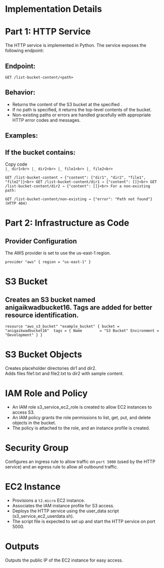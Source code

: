 # Implementation Details <br>
# Part 1: HTTP Service
The HTTP service is implemented in Python. The service exposes the following endpoint:

## Endpoint:<br>
`GET /list-bucket-content/<path>`

## Behavior:<br>

- Returns the content of the S3 bucket at the specified <path>.
- If no path is specified, it returns the top-level contents of the bucket.
- Non-existing paths or errors are handled gracefully with appropriate HTTP error codes and messages.

## Examples:

## If the bucket contains:

Copy code <br>
`|_ dir1<br>
|_ dir2<br>
|_ file1<br>
|_ file2<br>`

`GET /list-bucket-content → {"content": ["dir1", "dir2", "file1", "file2"]}<br>
GET /list-bucket-content/dir1 → {"content": []}<br>
GET /list-bucket-content/dir2 → {"content": []}<br>
For a non-existing path:`

`GET /list-bucket-content/non-existing → {"error": "Path not found"} (HTTP 404)`

# Part 2: Infrastructure as Code

## Provider Configuration
The AWS provider is set to use the us-east-1 region.

`provider "aws" {
  region = "us-east-1"
}`

# S3 Bucket
## Creates an S3 bucket named anigaikwadbucket16. Tags are added for better resource identification.


`resource "aws_s3_bucket" "example_bucket" {
  bucket = "anigaikwadbucket16" 
  tags = {
    Name        = "S3 Bucket"
    Environment = "Development"
  }
}`

# S3 Bucket Objects

Creates placeholder directories dir1 and dir2.<br>
Adds files file1.txt and file2.txt to dir2 with sample content.<br>

# IAM Role and Policy

- An IAM role s3_service_ec2_role is created to allow EC2 instances to access S3.
- An IAM policy grants the role permissions to list, get, put, and delete objects in the bucket.
- The policy is attached to the role, and an instance profile is created.

# Security Group
Configures an ingress rule to allow traffic on `port 5000` (used by the HTTP service) and an egress rule to allow all outbound traffic.

# EC2 Instance

- Provisions a `t2.micro` EC2 instance.
- Associates the IAM instance profile for S3 access.
- Deploys the HTTP service using the user_data script (s3_service_ec2_userdata.sh).
- The script file is expected to set up and start the HTTP service on port 5000.

# Outputs
Outputs the public IP of the EC2 instance for easy access.
